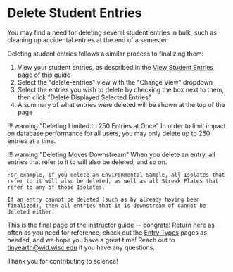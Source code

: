 # Delete Student Entries

You may find a need for deleting several student entries in bulk, such as cleaning up accidental entries at the end of a semester.

Deleting student entries follows a similar process to finalizing them:

1. View your student entries, as described in the [View Student Entries](viewing.md) page of this guide
2. Select the "delete-entries" view with the "Change View" dropdown
3. Select the entries you wish to delete by checking the box next to them, then click "Delete Displayed Selected Entries"
4. A summary of what entries were deleted will be shown at the top of the page

!!! warning "Deleting Limited to 250 Entries at Once"
    In order to limit impact on database performance for all users, you may only delete up to 250 entries at a time.

!!! warning "Deleting Moves Downstream"
    When you delete an entry, all entries that refer to it to will also be deleted, and so on.

    For example, if you delete an Environmental Sample, all Isolates that refer to it will also be deleted, as well as all Streak Plates that refer to any of those Isolates.

    If an entry cannot be deleted (such as by already having been finalized), then all entries that it is downstream of cannot be deleted either.

This is the final page of the instructor guide -- congrats! Return here as often as you need for reference, check out the [Entry Types](entries/index.md) pages as needed, and we hope you have a great time! Reach out to <tinyearth@wid.wisc.edu> if you have any questions.

Thank you for contributing to science!
